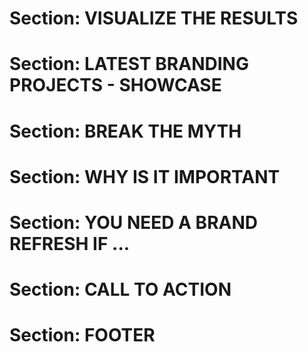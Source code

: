 # Section: VISUALIZE THE RESULTS

# Section: LATEST BRANDING PROJECTS - SHOWCASE

# Section: BREAK THE MYTH 

# Section: WHY IS IT IMPORTANT

# Section: YOU NEED A BRAND REFRESH IF ...

# Section: CALL TO ACTION

# Section: FOOTER
